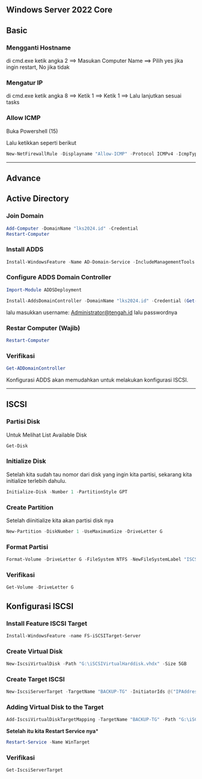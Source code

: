 ## Windows Server 2022 Core
## Basic
### Mengganti Hostname
di cmd.exe ketik angka 2 ==> Masukan Computer Name ==> Pilih yes jika ingin restart, No jika tidak
### Mengatur IP
di cmd.exe ketik angka 8 ==> Ketik 1 ==> Ketik 1 ==> Lalu lanjutkan sesuai tasks
### Allow ICMP
Buka Powershell (15)

Lalu ketikkan seperti berikut
```powershell
New-NetFirewallRule -Displayname "Allow-ICMP" -Protocol ICMPv4 -IcmpType 8 -Direction Inbound -Action Allow
```
---

## Advance
## Active Directory 
### Join Domain
```powershell
Add-Computer -DomainName "lks2024.id" -Credential
Restart-Computer
````
### Install ADDS
```powershell
Install-WindowsFeature -Name AD-Domain-Service -IncludeManagementTools
```
### Configure ADDS Domain Controller
```powershell
Import-Module ADDSDeployment

Install-AddsDomainController -DomainName "lks2024.id" -Credential (Get-Credential)
```
lalu masukkan username: Administrator@tengah.id lalu passwordnya
### Restar Computer (Wajib)
```powershell
Restart-Computer
```
### Verifikasi
```powershell
Get-ADDomainController
```

Konfigurasi ADDS akan memudahkan untuk melakukan konfigurasi ISCSI.

---

## ISCSI
### Partisi Disk
Untuk Melihat List Available Disk
```powershell
Get-Disk
```
### Initialize Disk
Setelah kita sudah tau nomor dari disk yang ingin kita partisi, sekarang kita initialize terlebih dahulu.
```powershell
Initialize-Disk -Number 1 -PartitionStyle GPT
```
### Create Partition
Setelah diinitialize kita akan partisi disk nya
```powershell
New-Partition -DiskNumber 1 -UseMaximumSize -DriveLetter G
```
### Format Partisi
```powershell
Format-Volume -DriveLetter G -FileSystem NTFS -NewFileSystemLabel "ISCSI"
```
### Verifikasi
```powershell
Get-Volume -DriveLetter G
```

## Konfigurasi ISCSI
### Install Feature ISCSI Target
```powershell
Install-WindowsFeature -name FS-iSCSITarget-Server
```
### Create Virtual Disk
```powershell
New-IscsiVirtualDisk -Path "G:\iSCSIVirtualHarddisk.vhdx" -Size 5GB
```
### Create Target ISCSI
```powershell
New-IscsiServerTarget -TargetName "BACKUP-TG" -InitiatorIds @("IPAddress:172.31.16.10")
```
### Adding Virtual Disk to the Target
```powershell
Add-IscsiVirtualDiskTargetMapping -TargetName "BACKUP-TG" -Path "G:\iSCSIVirtualHarddisk.vhdx"
```

**Setelah itu kita Restart Service nya***
```powershell
Restart-Service -Name WinTarget
```

### Verifikasi
```powershell
Get-IscsiServerTarget
```
